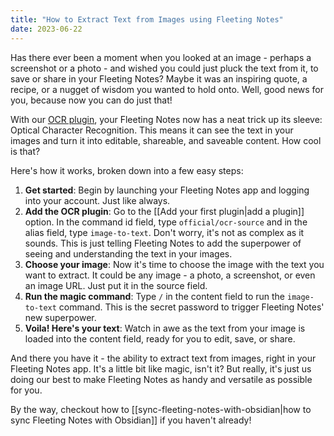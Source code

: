 ```yaml
---
title: "How to Extract Text from Images using Fleeting Notes"
date: 2023-06-22
---
```

Has there ever been a moment when you looked at an image - perhaps a screenshot or a photo - and wished you could just pluck the text from it, to save or share in your Fleeting Notes? Maybe it was an inspiring quote, a recipe, or a nugget of wisdom you wanted to hold onto. Well, good news for you, because now you can do just that!

With our [OCR plugin](https://github.com/fleetingnotes/fleeting-notes-plugins/tree/main/plugins/official/ocr-source), your Fleeting Notes now has a neat trick up its sleeve: Optical Character Recognition. This means it can see the text in your images and turn it into editable, shareable, and saveable content. How cool is that?

Here's how it works, broken down into a few easy steps:

1. **Get started**: Begin by launching your Fleeting Notes app and logging into your account. Just like always.
2. **Add the OCR plugin**: Go to the [[Add your first plugin|add a plugin]] option. In the command id field, type `official/ocr-source` and in the alias field, type `image-to-text`. Don't worry, it's not as complex as it sounds. This is just telling Fleeting Notes to add the superpower of seeing and understanding the text in your images.
3. **Choose your image**: Now it's time to choose the image with the text you want to extract. It could be any image - a photo, a screenshot, or even an image URL. Just put it in the source field.
4. **Run the magic command**: Type `/` in the content field to run the `image-to-text` command. This is the secret password to trigger Fleeting Notes' new superpower.
5. **Voila! Here's your text**: Watch in awe as the text from your image is loaded into the content field, ready for you to edit, save, or share.

And there you have it - the ability to extract text from images, right in your Fleeting Notes app. It's a little bit like magic, isn't it? But really, it's just us doing our best to make Fleeting Notes as handy and versatile as possible for you.

By the way, checkout how to [[sync-fleeting-notes-with-obsidian|how to sync Fleeting Notes with Obsidian]] if you haven't already!